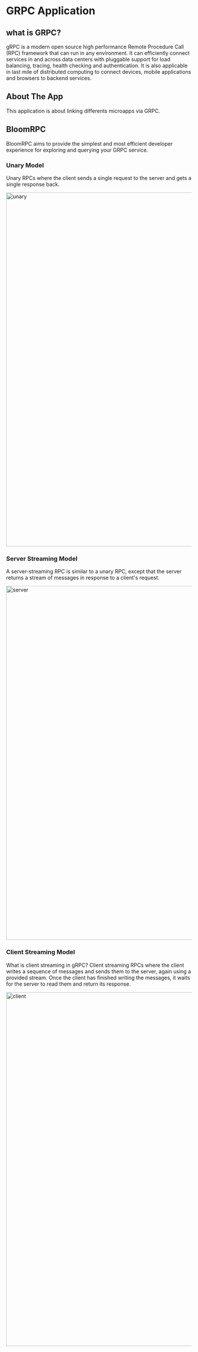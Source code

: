 # GRPC Application
## what is GRPC?
gRPC is a modern open source high performance Remote Procedure Call (RPC) framework that can run in any environment. It can efficiently connect services in and across data 
centers with pluggable support for load balancing, tracing, health checking and authentication. It is also applicable in last mile of distributed computing to connect devices, 
mobile applications and browsers to backend services.
## About The App
This application is about linking differents microapps via GRPC.
## BloomRPC

 BloomRPC aims to provide the simplest and most efficient developer experience for exploring and querying your GRPC service.

 
 ### Unary Model
 
 Unary RPCs where the client sends a single request to the server and gets a single response back.

 
<img width="960" alt="unary" src="https://github.com/aymanehed/GRPC_Application/assets/93987581/6472be80-0739-4df8-a630-cca1eaf92373">


### Server Streaming Model

A server-streaming RPC is similar to a unary RPC, except that the server returns a stream of messages in response to a client's request.


<img width="960" alt="server" src="https://github.com/aymanehed/GRPC_Application/assets/93987581/56fc8fc4-f885-4794-b6fa-6bf3b35fc7b9">


### Client Streaming Model

What is client streaming in gRPC?
Client streaming RPCs where the client writes a sequence of messages and sends them to the server, again using a provided 
stream. Once the client has finished writing the messages, it waits for the server to read them and return its response.


<img width="960" alt="client" src="https://github.com/aymanehed/GRPC_Application/assets/93987581/6fdf4df7-a938-486d-912d-421af1570250">
